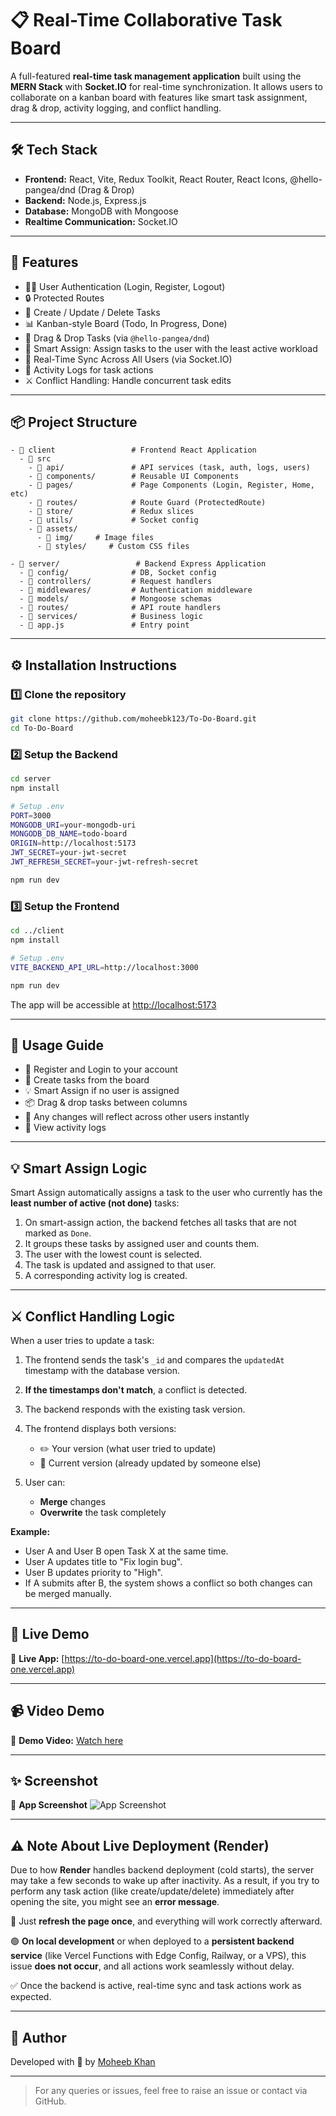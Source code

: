# 📋 Real-Time Collaborative Task Board

A full-featured **real-time task management application** built using the **MERN Stack** with **Socket.IO** for real-time synchronization. It allows users to collaborate on a kanban board with features like smart task assignment, drag & drop, activity logging, and conflict handling.

---

## 🛠️ Tech Stack

* **Frontend:** React, Vite, Redux Toolkit, React Router, React Icons, @hello-pangea/dnd (Drag & Drop)
* **Backend:** Node.js, Express.js
* **Database:** MongoDB with Mongoose
* **Realtime Communication:** Socket.IO

---

## 🚀 Features

* 🧑‍💼 User Authentication (Login, Register, Logout)
* 🔒 Protected Routes
* 📌 Create / Update / Delete Tasks
* 📊 Kanban-style Board (Todo, In Progress, Done)
* 🔄 Drag & Drop Tasks (via `@hello-pangea/dnd`)
* 🧠 Smart Assign: Assign tasks to the user with the least active workload
* 🔁 Real-Time Sync Across All Users (via Socket.IO)
* 📝 Activity Logs for task actions
* ⚔️ Conflict Handling: Handle concurrent task edits

---

## 📦 Project Structure

```
- 📁 client                 # Frontend React Application
  - 📁 src
    - 📁 api/               # API services (task, auth, logs, users)
    - 📁 components/        # Reusable UI Components
    - 📁 pages/             # Page Components (Login, Register, Home, etc)
    - 📁 routes/            # Route Guard (ProtectedRoute)
    - 📁 store/             # Redux slices
    - 📁 utils/             # Socket config
    - 📁 assets/
      - 📁 img/     # Image files
      - 📁 styles/     # Custom CSS files

- 📁 server/                 # Backend Express Application
  - 📁 config/              # DB, Socket config
  - 📁 controllers/         # Request handlers
  - 📁 middlewares/         # Authentication middleware
  - 📁 models/              # Mongoose schemas
  - 📁 routes/              # API route handlers
  - 📁 services/            # Business logic
  - 📄 app.js               # Entry point
```

---

## ⚙️ Installation Instructions

### 1️⃣ Clone the repository

```bash
git clone https://github.com/moheebk123/To-Do-Board.git
cd To-Do-Board
```

### 2️⃣ Setup the Backend

```bash
cd server
npm install

# Setup .env
PORT=3000
MONGODB_URI=your-mongodb-uri
MONGODB_DB_NAME=todo-board
ORIGIN=http://localhost:5173
JWT_SECRET=your-jwt-secret
JWT_REFRESH_SECRET=your-jwt-refresh-secret

npm run dev
```

### 3️⃣ Setup the Frontend

```bash
cd ../client
npm install

# Setup .env
VITE_BACKEND_API_URL=http://localhost:3000

npm run dev
```

The app will be accessible at [http://localhost:5173](http://localhost:5173)

---

## 📖 Usage Guide

* 🏁 Register and Login to your account
* 📌 Create tasks from the board
* 💡 Smart Assign if no user is assigned
* 📦 Drag & drop tasks between columns
* 🔄 Any changes will reflect across other users instantly
* 📝 View activity logs

---

## 💡 Smart Assign Logic

Smart Assign automatically assigns a task to the user who currently has the **least number of active (not done)** tasks:

1. On smart-assign action, the backend fetches all tasks that are not marked as `Done`.
2. It groups these tasks by assigned user and counts them.
3. The user with the lowest count is selected.
4. The task is updated and assigned to that user.
5. A corresponding activity log is created.

---

## ⚔️ Conflict Handling Logic

When a user tries to update a task:

1. The frontend sends the task's `_id` and compares the `updatedAt` timestamp with the database version.
2. **If the timestamps don't match**, a conflict is detected.
3. The backend responds with the existing task version.
4. The frontend displays both versions:

   * ✏️ Your version (what user tried to update)
   * 📄 Current version (already updated by someone else)
5. User can:

   * **Merge** changes
   * **Overwrite** the task completely

**Example:**

* User A and User B open Task X at the same time.
* User A updates title to "Fix login bug".
* User B updates priority to "High".
* If A submits after B, the system shows a conflict so both changes can be merged manually.

---

## 🔗 Live Demo

🔴 **Live App:** [https://to-do-board-one.vercel.app](https://to-do-board-one.vercel.app)

---

## 📹 Video Demo

🔴 **Demo Video:** [Watch here](./project-documents/ToDo_Board_Demo.mp4)

---

## ✨ Screenshot

🔴 **App Screenshot** ![App Screenshot](./project-documents/project-image.png)

---

## ⚠️ Note About Live Deployment (Render)

Due to how **Render** handles backend deployment (cold starts), the server may take a few seconds to wake up after inactivity.
As a result, if you try to perform any task action (like create/update/delete) immediately after opening the site, you might see an **error message**.

🔁 Just **refresh the page once**, and everything will work correctly afterward.

🟢 **On local development** or when deployed to a **persistent backend service** (like Vercel Functions with Edge Config, Railway, or a VPS), this issue **does not occur**, and all actions work seamlessly without delay.

✅ Once the backend is active, real-time sync and task actions work as expected.

---

## 🙋 Author

Developed with 💙 by [Moheeb Khan](https://github.com/moheebk123)

---

> For any queries or issues, feel free to raise an issue or contact via GitHub.
